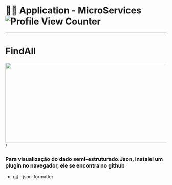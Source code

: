 # 👨‍🏫 Application - MicroServices ![Profile View Counter](https://komarev.com/ghpvc/?username=MiguelProgrammer)
<hr>

# FindAll
<img src="https://i.imgur.com/9q4DvoF.png/..." width="750" height="250">/
### Para visualização do dado semi-estruturado.Json, instalei um plugin no navegador, ele se encontra no github 
* [git](https://github.com/callumlocke/json-formatter) - json-formatter
